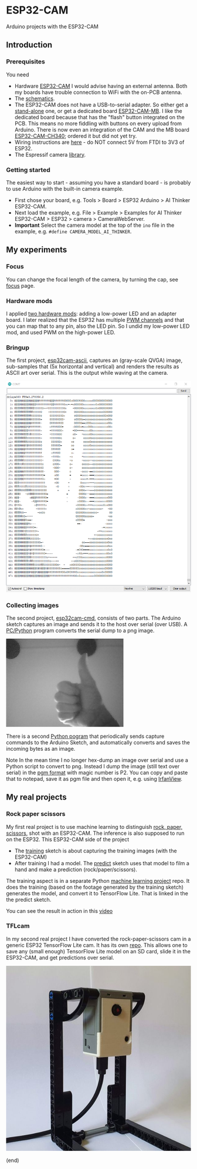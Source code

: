 # ESP32-CAM
Arduino projects with the ESP32-CAM

## Introduction

### Prerequisites

You need
 - Hardware [ESP32-CAM](https://nl.aliexpress.com/item/1005001818136526.html)
   I would advise having an external antenna. Both my boards have trouble connection to WiFi with the on-PCB antenna.
 - The [schematics](https://github.com/SeeedDocument/forum_doc/raw/master/reg/ESP32_CAM_V1.6.pdf).
 - The ESP32-CAM does not have a USB-to-serial adapter. 
   So either get a [stand-alone](https://nl.aliexpress.com/item/4000016600649.html) one, 
   or get a dedicated board [ESP32-CAM-MB](https://nl.aliexpress.com/item/1005001810692306.html).
   I like the dedicated board because that has the "flash" button integrated on the PCB. 
   This means no more fiddling with buttons on every upload from Arduino.
   There is now even an integration of the CAM and the MB board [ESP32-CAM-CH340](https://nl.aliexpress.com/item/1005002263996143.html);
   ordered it but did not yet try.
 - Wiring instructions are [here](https://randomnerdtutorials.com/program-upload-code-esp32-cam/) - do NOT connect 5V from FTDI to 3V3 of ESP32.
 - The Espressif camera [library](https://github.com/espressif/esp32-camera/tree/master/driver).

### Getting started

The easiest way to start - assuming you have a standard board - is probably to use Arduino with the built-in camera example.
 - First chose your board, e.g. Tools > Board > ESP32 Arduino > AI Thinker ESP32-CAM.
 - Next load the example, e.g. File > Example > Examples for AI Thinker ESP32-CAM > ESP32 > camera > CameraWebServer.
 - **Important** Select the camera model at the top of the `ino` file in the example, e.g. `#define CAMERA_MODEL_AI_THINKER`.

## My experiments

### Focus
You can change the focal length of the camera, by turning the cap, see [focus](focus) page.

### Hardware mods
I applied [two hardware mods](hwmods): adding a low-power LED and an adapter board.
I later realized that the ESP32 has multiple [PWM channels](pwm) and that you can map that to any pin, also the LED pin.
So I undid my low-power LED mod, and used PWM on the high-power LED.

### Bringup
The first project, [esp32cam-ascii](esp32cam-ascii), captures an (gray-scale QVGA) image, 
sub-samples that (5x horizontal and vertical) and renders the results as ASCII art over serial.
This is the output while waving at the camera.

![Screenshot](esp32cam-ascii/screenshot.png)

### Collecting images
The second project, [esp32cam-cmd](esp32cam-cmd), consists of two parts.
The Arduino sketch captures an image and sends it to the host over serial (over USB).
A [PC/Python](py-hex2png) program converts the serial dump to a png image.

![Captured png](py-hex2png/img.png)

There is a second [Python pogram](py-capture) that periodically sends capture commands 
to the Arduino Sketch, and automatically converts and saves the incoming bytes as an image.

Note In the mean time I no longer hex-dump an image over serial and use a Python script to convert to png.
Instead I dump the image (still text over serial) in the [pgm format](http://netpbm.sourceforge.net/doc/pgm.html) with magic number is P2.
You can copy and paste that to notepad, save it as pgm file and then open it, e.g. using [IrfanView](https://www.irfanview.com).

## My real projects

### Rock paper scissors

My first real project is to use machine learning to distinguish [rock, paper, scissors](rock-paper-scissors), shot with an ESP32-CAM.
The inference is also supposed to run on the ESP32. This ESP32-CAM side of the project

- The [training](rock-paper-scissors/esp32cam-train) sketch is about capturing the training images (with the ESP32-CAM)
- After training I had a model. The [predict](rock-paper-scissors/esp32cam-predict) sketch uses that model to film 
  a hand and make a prediction (rock/paper/scissors).

The training aspect is in a separate Python [machine learning project](https://github.com/maarten-pennings/MachineLearning/blob/main/rock-paper-scissors/rock-paper-scissors.ipynb) repo.
It does the training (based on the footage generated by the training sketch) generates the model, and convert it to TensorFlow Lite.
That is linked in the the predict sketch.

You can see the result in action in this [video](https://www.youtube.com/watch?v=dVIRe2fjQL4)

### TFLcam

In my second real project I have converted the rock-paper-scissors cam in a generic ESP32 TensorFlow Lite cam. 
It has its own [repo](https://github.com/maarten-pennings/TFLcam).
This allows one to save any (small enough) TensorFlow Lite model on an SD card, slide it in the ESP32-CAM, and get predictions over serial.
 
![TFLcam](rock-paper-scissors/tflcamv1.jpg)

(end)
 
